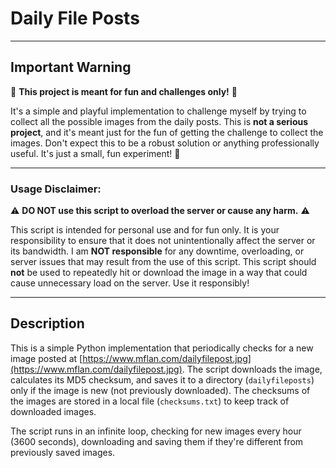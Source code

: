 # Daily File Posts

---

## Important Warning

🚨 **This project is meant for fun and challenges only!** 🚨

It's a simple and playful implementation to challenge myself by trying to collect all the possible images from the daily posts. This is **not a serious project**, and it's meant just for the fun of getting the challenge to collect the images. Don't expect this to be a robust solution or anything professionally useful. It's just a small, fun experiment! 🎉

---

### Usage Disclaimer:

⚠️ **DO NOT use this script to overload the server or cause any harm.** ⚠️

This script is intended for personal use and for fun only. It is your responsibility to ensure that it does not unintentionally affect the server or its bandwidth. I am **NOT responsible** for any downtime, overloading, or server issues that may result from the use of this script. This script should **not** be used to repeatedly hit or download the image in a way that could cause unnecessary load on the server. Use it responsibly!

---

## Description

This is a simple Python implementation that periodically checks for a new image posted at [https://www.mflan.com/dailyfilepost.jpg](https://www.mflan.com/dailyfilepost.jpg). The script downloads the image, calculates its MD5 checksum, and saves it to a directory (`dailyfileposts`) only if the image is new (not previously downloaded). The checksums of the images are stored in a local file (`checksums.txt`) to keep track of downloaded images.

The script runs in an infinite loop, checking for new images every hour (3600 seconds), downloading and saving them if they're different from previously saved images.

